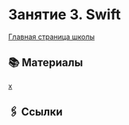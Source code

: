 # Занятие 3. Swift

[Главная страница школы](../../README.md)

## 📚 Материалы

[x](/lectures/lecture3/X/x.swift)

## 🖇️ Ссылки
